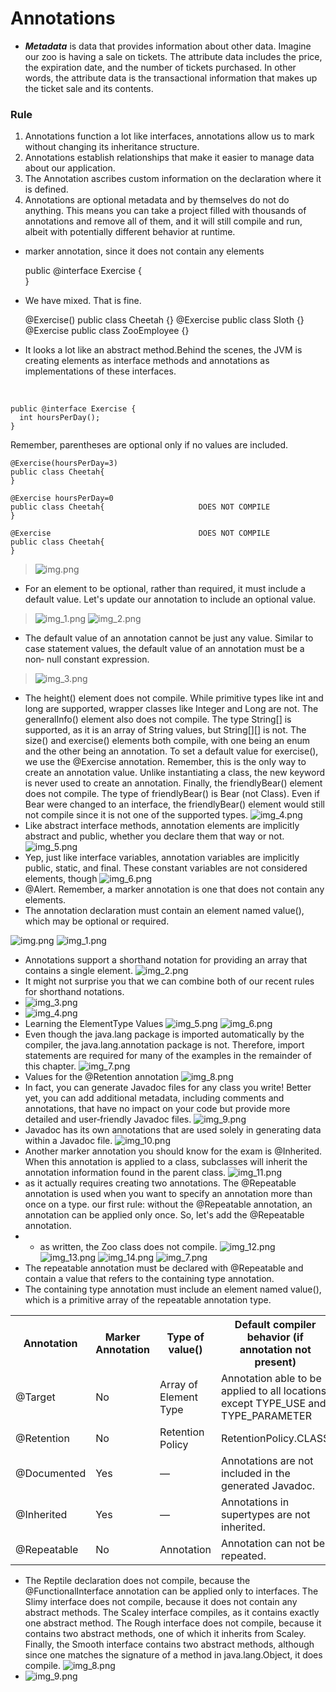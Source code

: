 # Annotations
* _**Metadata**_ is data that provides information about other data. Imagine our zoo is having a sale
  on tickets. The attribute data includes the price, the expiration
  date, and the number of tickets purchased. In other words, the
  attribute data is the transactional information that makes up
  the ticket sale and its contents.

### Rule

1) Annotations function a lot like interfaces, annotations
  allow us to mark without changing its inheritance structure.
2) Annotations establish relationships that make it easier to
manage data about our application.
3) The Annotation ascribes custom information on the declaration
  where it is defined.
4) Annotations are optional metadata and by themselves
  do not do anything. This means you can take a project filled
  with thousands of annotations and remove all of them, and it
  will still compile and run, albeit with potentially different
  behavior at runtime.

* marker annotation, since it does not contain any elements


    public @interface Exercise {    
    }  
* We have mixed. That is fine.



    @Exercise() 
    public class Cheetah {}
    @Exercise 
    public class Sloth {}
    @Exercise
    public class ZooEmployee {}





* It looks a lot like an abstract method.Behind the scenes,
the JVM is creating elements as interface methods and
annotations as implementations of these interfaces. 
<br>


    public @interface Exercise {
      int hoursPerDay();
    }




Remember, parentheses are optional only if no values are included.


    @Exercise(hoursPerDay=3) 
    public class Cheetah{
    }

    @Exercise hoursPerDay=0 
    public class Cheetah{                     DOES NOT COMPILE
    }
    
    @Exercise                                 DOES NOT COMPILE
    public class Cheetah{
    }
  

> ![img.png](images/img.png)

* For an element to be optional, rather than required, it must
  include a default value. Let's update our annotation to include
  an optional value.

> ![img_1.png](images/img_1.png)
> ![img_2.png](images/img_2.png)
* The default value of an annotation cannot be just any
  value. Similar to case statement values, the default value
  of an annotation must be a non‐ null constant
  expression.
> ![img_3.png](images/img_3.png)
* The height() element does not compile. While primitive types
  like int and long are supported, wrapper classes like Integer
  and Long are not. The generalInfo() element also does not
  compile. The type String[] is supported, as it is an array of
  String values, but String[][] is not.
  The size() and exercise() elements both compile, with one
  being an enum and the other being an annotation. To set a
  default value for exercise(), we use the @Exercise annotation.
  Remember, this is the only way to create an annotation value.
  Unlike instantiating a class, the new keyword is never used to
  create an annotation.
  Finally, the friendlyBear() element does not compile. The type
  of friendlyBear() is Bear (not Class). Even if Bear were
  changed to an interface, the friendlyBear() element would still
  not compile since it is not one of the supported types.
![img_4.png](images/img_4.png)
* Like abstract interface methods, annotation elements are
  implicitly abstract and public, whether you declare them that
  way or not.
![img_5.png](images/img_5.png)
* Yep, just like interface variables, annotation variables are
  implicitly public, static, and final. These constant variables
  are not considered elements, though
![img_6.png](images/img_6.png)
* @Alert. Remember, a marker annotation is one that does not
  contain any elements.
* The annotation declaration must contain an element named
  value(), which may be optional or required.

![img.png](img.png)
![img_1.png](img_1.png)
* Annotations support a shorthand notation for providing an
  array that contains a single element.
![img_2.png](img_2.png)
* It might not surprise you that we can combine both of our
    recent rules for shorthand notations.
* ![img_3.png](img_3.png)
* ![img_4.png](img_4.png)
* Learning the ElementType Values
![img_5.png](img_5.png)
![img_6.png](img_6.png)
* Even though the java.lang package is imported
  automatically by the compiler, the java.lang.annotation
  package is not. Therefore, import statements are required
  for many of the examples in the remainder of this chapter.
![img_7.png](images/img_7.png)
* Values for the @Retention annotation
![img_8.png](images/img_8.png)
* In fact, you can generate Javadoc files for any class you write!
  Better yet, you can add additional metadata, including
  comments and annotations, that have no impact on your code
  but provide more detailed and user‐friendly Javadoc files.
![img_9.png](images/img_9.png)
* Javadoc has its own annotations that are used solely in
  generating data within a Javadoc file.
![img_10.png](images/img_10.png)
* Another marker annotation you should know for the exam is
  @Inherited. When this annotation is applied to a class,
  subclasses will inherit the annotation information found in the
  parent class.
![img_11.png](images/img_11.png)
* as it actually
  requires creating two annotations. The @Repeatable annotation
  is used when you want to specify an annotation more than once
  on a type.
  our first rule: without the @Repeatable annotation,
  an annotation can be applied only once. So, let's add the
  @Repeatable annotation.
* * as written, the Zoo class does not compile.
![img_12.png](images/img_12.png)
![img_13.png](images/img_13.png)
![img_14.png](images/img_14.png)
![img_7.png](img_7.png)
* The repeatable annotation must be declared with @Repeatable
  and contain a value that refers to the containing type
  annotation.
* The containing type annotation must include an element
  named value(), which is a primitive array of the repeatable
  annotation type.
<table>
  <tr>
    <th>Annotation</th>
    <th>Marker Annotation</th>
    <th>Type of value()</th>
    <th>Default compiler behavior (if annotation not present)</th>
  </tr>
  <tr>
    <td>@Target</td>
    <td>No</td>
    <td>Array of Element Type</td>
    <td>Annotation able to be applied to all locations except TYPE_USE and TYPE_PARAMETER</td>
  </tr>
  <tr>
    <td>@Retention</td>
    <td>No</td>
    <td>Retention Policy</td>
    <td>RetentionPolicy.CLASS</td>
  </tr>
  <tr>
    <td>@Documented</td>
    <td>Yes</td>
    <td>—</td>
    <td>Annotations are not included in the generated Javadoc.</td>
  </tr>
  <tr>
    <td>@Inherited</td>
    <td>Yes</td>
    <td>—</td>
    <td>Annotations in supertypes are not inherited.</td>
  </tr>
  <tr>
    <td>@Repeatable</td>
    <td>No</td>
    <td>Annotation</td>
    <td>Annotation can not be repeated.</td>
  </tr>

</table>

* The Reptile declaration does not compile, because the
  @FunctionalInterface annotation can be applied only to
  interfaces. The Slimy interface does not compile, because it
  does not contain any abstract methods. The Scaley interface
  compiles, as it contains exactly one abstract method.
  The Rough interface does not compile, because it contains two
  abstract methods, one of which it inherits from Scaley. Finally,
  the Smooth interface contains two abstract methods, although
  since one matches the signature of a method in
  java.lang.Object, it does compile.
![img_8.png](img_8.png)
* ![img_9.png](img_9.png)